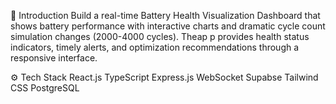 🤖 Introduction
 Build a real-time Battery Health Visualization Dashboard that shows battery performance with interactive charts and dramatic cycle count simulation changes (2000-4000 cycles). Theap p provides health status indicators, timely alerts, and optimization recommendations through a responsive interface.
 
⚙️ Tech Stack
React.js
TypeScript
Express.js
WebSocket
Supabse
Tailwind CSS
PostgreSQL


